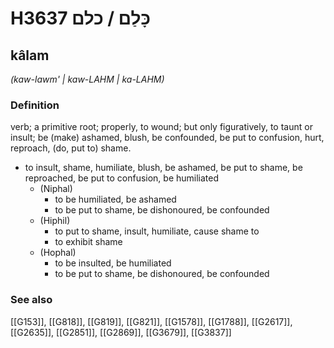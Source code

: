 # H3637 כָּלַם / כלם

## kâlam

_(kaw-lawm' | kaw-LAHM | ka-LAHM)_

### Definition

verb; a primitive root; properly, to wound; but only figuratively, to taunt or insult; be (make) ashamed, blush, be confounded, be put to confusion, hurt, reproach, (do, put to) shame.

- to insult, shame, humiliate, blush, be ashamed, be put to shame, be reproached, be put to confusion, be humiliated
    - (Niphal)
        - to be humiliated, be ashamed
        - to be put to shame, be dishonoured, be confounded
    - (Hiphil)
        - to put to shame, insult, humiliate, cause shame to
        - to exhibit shame
    - (Hophal)
        - to be insulted, be humiliated
        - to be put to shame, be dishonoured, be confounded
### See also

[[G153]], [[G818]], [[G819]], [[G821]], [[G1578]], [[G1788]], [[G2617]], [[G2635]], [[G2851]], [[G2869]], [[G3679]], [[G3837]]

